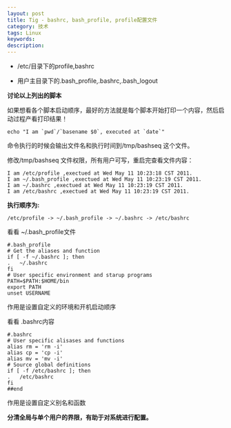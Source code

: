 ```yaml
---
layout: post
title: Tig - bashrc, bash_profile, profile配置文件
category: 技术
tags: Linux
keywords:
description:
---
```


* /etc/目录下的profile,bashrc

* 用户主目录下的.bash_profile,.bashrc,.bash_logout

**讨论以上列出的脚本**

如果想看各个脚本启动顺序，最好的方法就是每个脚本开始打印一个内容，然后启动过程产看打印结果！

```
echo "I am `pwd`/`basename $0`, executed at `date`"
```

命令执行的时候会输出文件名和执行时间到/tmp/bashseq 这个文件。

修改/tmp/bashseq 文件权限，所有用户可写，重启完查看文件内容：

```
I am /etc/profile ,exectued at Wed May 11 10:23:18 CST 2011.
I am ~/.bash_profile ,exectued at Wed May 11 10:23:19 CST 2011.
I am ~/.bashrc ,exectued at Wed May 11 10:23:19 CST 2011.
I am /etc/bashrc ,exectued at Wed May 11 10:23:19 CST 2011.
```

**执行顺序为:**

```
/etc/profile -> ~/.bash_profile -> ~/.bashrc -> /etc/bashrc
```

看看 ~/.bash_profile文件

```
#.bash_profile
# Get the aliases and function
if [ -f ~/.bashrc ]; then
.	~/.bashrc
fi
# User specific environment and starup programs
PATH=$PATH:$HOME/bin
export PATH
unset USERNAME
```

作用是设置自定义的环境和开机启动顺序

看看 .bashrc内容

```
#.bashrc
# User specific alisases and functions
alias rm = 'rm -i'
alias cp = 'cp -i'
alias mv = 'mv -i'
# Source global definitions
if [ -f /etc/bashrc ]; then
.	/etc/bashrc
fi
##end
```

作用是设置自定义别名和函数

**分清全局与单个用户的界限，有助于对系统进行配置。**
